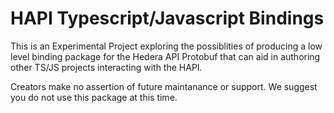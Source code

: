# HAPI Typescript/Javascript Bindings

This is an Experimental Project exploring the possiblities of producing
a low level binding package for the Hedera API Protobuf that can aid in
authoring other TS/JS projects interacting with the HAPI.

Creators make no assertion of future maintanance or support.  We suggest
you do not use this package at this time.